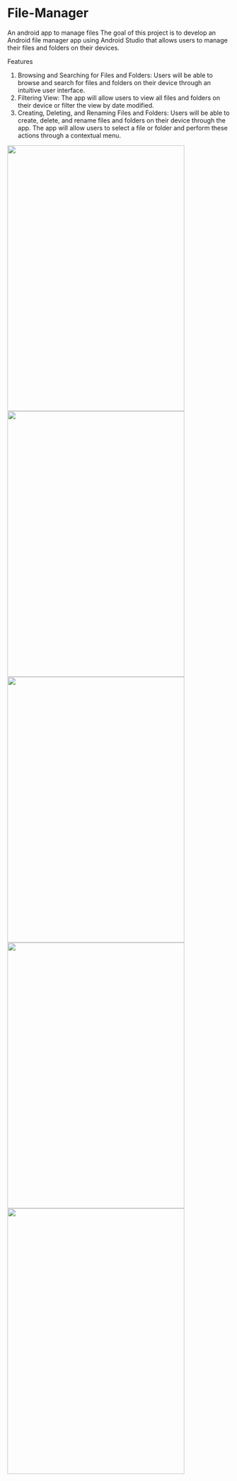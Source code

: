# File-Manager
An android app to manage files
The goal of this project is to develop an Android file manager app using Android Studio
that allows users to manage their files and folders on their devices. 

Features
1. Browsing and Searching for Files and Folders: Users will be able to browse and
search for files and folders on their device through an intuitive user interface.
2. Filtering View: The app will allow users to view all files and folders on their
device or filter the view by date modified.
3. Creating, Deleting, and Renaming Files and Folders: Users will be able to create,
delete, and rename files and folders on their device through the app. The app will
allow users to select a file or folder and perform these actions through a
contextual menu.

<img src="https://user-images.githubusercontent.com/29543544/229419092-7e0c9942-f858-47cd-a88c-8a02066063ff.png" width="400" height="600">
<img src="https://user-images.githubusercontent.com/29543544/229419103-792aa326-2d5e-4d6a-bb2f-aa4b4772f365.png" width="400" height="600">
<img src="https://user-images.githubusercontent.com/29543544/229419110-db819cd7-8613-424d-8821-c11543bd0187.png" width="400" height="600">
<img src="https://user-images.githubusercontent.com/29543544/229419113-26744795-9fa2-49e7-b193-8014f55c4c61.png" width="400" height="600">
<img src="https://user-images.githubusercontent.com/29543544/229419115-21bdbcc2-3308-4349-b9fe-1bd1ae3915ad.png" width="400" height="600">
